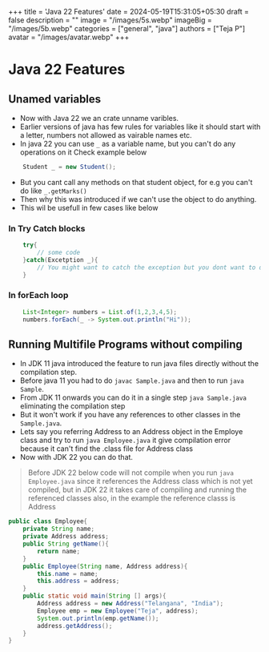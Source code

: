 +++
title = 'Java 22 Features'
date = 2024-05-19T15:31:05+05:30
draft = false
description = ""
image = "/images/5s.webp"
imageBig = "/images/5b.webp"
categories = ["general", "java"]
authors = ["Teja P"]
avatar = "/images/avatar.webp"
+++

# Java 22 Features

## Unamed variables

* Now with Java 22 we an crate unname varibles. 
* Earlier versions of java has few rules for variables like it should start with a letter, numbers not allowed as vairable names etc.
* In java 22 you can use `_` as a variable name, but you can't do any operations on it Check example below
```java
    Student _ = new Student();
```
* But you cant call any methods on that student object, for e.g you can't do like `_.getMarks()`
* Then why this was introduced if we can't use the object to do anything.
* This wil be usefull in few cases like below


### In Try Catch blocks
```java
    try{
        // some code 
    }catch(Excetption _){
        // You might want to catch the exception but you dont want to do anything
    }
```

### In forEach loop
```java
    List<Integer> numbers = List.of(1,2,3,4,5);
    numbers.forEach(_ -> System.out.println("Hi"));
```

## Running Multifile Programs without compiling

* In JDK 11 java introduced the feature to run java files directly without the compilation step.
* Before java 11 you had to do `javac Sample.java` and then to run `java Sample`.
* From JDK 11 onwards you can do it in a single step `java Sample.java` eliminating the compilation step
* But it won't work if you have any references to other classes in the `Sample.java`.
* Lets say you referring Address to an Address object in the Employe class and try to run `java Employee.java` it give compilation error because it can't find the .class file for Address class
* Now with JDK 22 you can do that.

> Before JDK 22 below code will not compile when you run `java Employee.java` since it references the Address class which is not yet compiled, but in JDK 22 it takes care of compiling and running the referenced classes also, in the example the reference classs is Address

```java
public class Employee{
	private String name;
	private Address address;
	public String getName(){
		return name;
	}
	public Employee(String name, Address address){
		this.name = name;
		this.address = address;
	}
	public static void main(String [] args){
		Address address = new Address("Telangana", "India");
		Employee emp = new Employee("Teja", address);
		System.out.println(emp.getName());
		address.getAddress();
	}
}
```